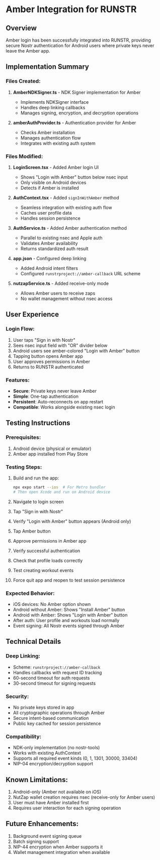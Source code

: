 # Amber Integration for RUNSTR

## Overview
Amber login has been successfully integrated into RUNSTR, providing secure Nostr authentication for Android users where private keys never leave the Amber app.

## Implementation Summary

### Files Created:
1. **AmberNDKSigner.ts** - NDK Signer implementation for Amber
   - Implements NDKSigner interface
   - Handles deep linking callbacks
   - Manages signing, encryption, and decryption operations

2. **amberAuthProvider.ts** - Authentication provider for Amber
   - Checks Amber installation
   - Manages authentication flow
   - Integrates with existing auth system

### Files Modified:
1. **LoginScreen.tsx** - Added Amber login UI
   - Shows "Login with Amber" button below nsec input
   - Only visible on Android devices
   - Detects if Amber is installed

2. **AuthContext.tsx** - Added `signInWithAmber` method
   - Seamless integration with existing auth flow
   - Caches user profile data
   - Handles session persistence

3. **AuthService.ts** - Added Amber authentication method
   - Parallel to existing nsec and Apple auth
   - Validates Amber availability
   - Returns standardized auth result

4. **app.json** - Configured deep linking
   - Added Android intent filters
   - Configured `runstrproject://amber-callback` URL scheme

5. **nutzapService.ts** - Added receive-only mode
   - Allows Amber users to receive zaps
   - No wallet management without nsec access

## User Experience

### Login Flow:
1. User taps "Sign in with Nostr"
2. Sees nsec input field with "OR" divider below
3. Android users see amber-colored "Login with Amber" button
4. Tapping button opens Amber app
5. User approves permissions in Amber
6. Returns to RUNSTR authenticated

### Features:
- **Secure**: Private keys never leave Amber
- **Simple**: One-tap authentication
- **Persistent**: Auto-reconnects on app restart
- **Compatible**: Works alongside existing nsec login

## Testing Instructions

### Prerequisites:
1. Android device (physical or emulator)
2. Amber app installed from Play Store

### Testing Steps:
1. Build and run the app:
   ```bash
   npx expo start --ios  # For Metro bundler
   # Then open Xcode and run on Android device
   ```

2. Navigate to login screen
3. Tap "Sign in with Nostr"
4. Verify "Login with Amber" button appears (Android only)
5. Tap Amber button
6. Approve permissions in Amber app
7. Verify successful authentication
8. Check that profile loads correctly
9. Test creating workout events
10. Force quit app and reopen to test session persistence

### Expected Behavior:
- iOS devices: No Amber option shown
- Android without Amber: Shows "Install Amber" button
- Android with Amber: Shows "Login with Amber" button
- After auth: User profile and workouts load normally
- Event signing: All Nostr events signed through Amber

## Technical Details

### Deep Linking:
- Scheme: `runstrproject://amber-callback`
- Handles callbacks with request ID tracking
- 60-second timeout for auth requests
- 30-second timeout for signing requests

### Security:
- No private keys stored in app
- All cryptographic operations through Amber
- Secure intent-based communication
- Public key cached for session persistence

### Compatibility:
- NDK-only implementation (no nostr-tools)
- Works with existing AuthContext
- Supports all required event kinds (0, 1, 1301, 30000, 33404)
- NIP-04 encryption/decryption support

## Known Limitations:
1. Android-only (Amber not available on iOS)
2. NutZap wallet creation requires nsec (receive-only for Amber users)
3. User must have Amber installed first
4. Requires user interaction for each signing operation

## Future Enhancements:
1. Background event signing queue
2. Batch signing support
3. NIP-44 encryption when Amber supports it
4. Wallet management integration when available